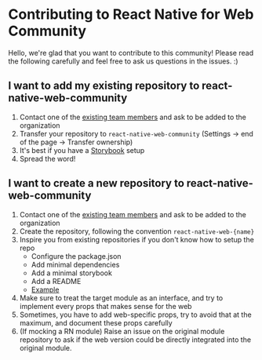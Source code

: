 # Contributing to React Native for Web Community

Hello, we're glad that you want to contribute to this community!
Please read the following carefully and feel free to ask us questions in the issues. :)

## I want to add my existing repository to react-native-web-community
1. Contact one of the [existing team members](https://github.com/orgs/react-native-web-community/people) and ask to be added to the organization
2. Transfer your repository to `react-native-web-community` (Settings -> end of the page -> Transfer ownership)
3. It's best if you have a [Storybook](https://github.com/storybooks/storybook) setup
4. Spread the word!

## I want to create a new repository to react-native-web-community
1. Contact one of the [existing team members](https://github.com/orgs/react-native-web-community/people) and ask to be added to the organization
2. Create the repository, following the convention `react-native-web-{name}`
3. Inspire you from existing repositories if you don't know how to setup the repo
   * Configure the package.json
   * Add minimal dependencies
   * Add a minimal storybook
   * Add a README
   * [Example](https://github.com/react-native-web-community/react-native-web-webview/commit/78e3cdf600eaba19c16f1f9ee922d43b6bb86809)
4. Make sure to treat the target module as an interface, and try to implement every props that makes sense for the web
5. Sometimes, you have to add web-specific props, try to avoid that at the maximum, and document these props carefully
6. (If mocking a RN module) Raise an issue on the original module repository to ask if the web version could be directly integrated into the original module.
